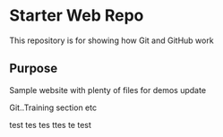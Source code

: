 # Starter Web Repo

This repository is for showing how Git and GitHub work

## Purpose

Sample website with plenty of files for demos
update 

Git..Training section etc

test tes tes ttes te test